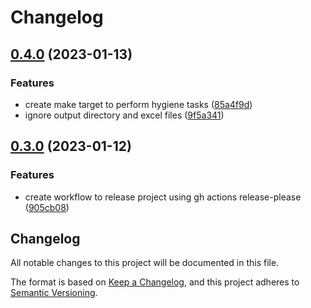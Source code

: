 # Changelog

## [0.4.0](https://github.com/aws-samples/aws-auto-inventory/compare/v0.3.0...v0.4.0) (2023-01-13)


### Features

* create make target to perform hygiene tasks ([85a4f9d](https://github.com/aws-samples/aws-auto-inventory/commit/85a4f9d852dbee6b9f064b8c640a69692d2acc75))
* ignore output directory and excel files ([9f5a341](https://github.com/aws-samples/aws-auto-inventory/commit/9f5a341ce632a6727ffb07d00d4f7a1fd710d015))

## [0.3.0](https://github.com/aws-samples/aws-auto-inventory/compare/0.2.0...v0.3.0) (2023-01-12)


### Features

* create workflow to release project using gh actions release-please ([905cb08](https://github.com/aws-samples/aws-auto-inventory/commit/905cb08fcd62d1b239302b17357a4325db4876a1))

## Changelog

All notable changes to this project will be documented in this file.

The format is based on [Keep a Changelog](https://keepachangelog.com/en/1.0.0/),
and this project adheres to [Semantic Versioning](https://semver.org/spec/v2.0.0.html).
